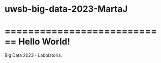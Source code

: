 # uwsb-big-data-2023-MartaJ
============================
Hello World!
============================
Big Data 2023 - Labolatoria.